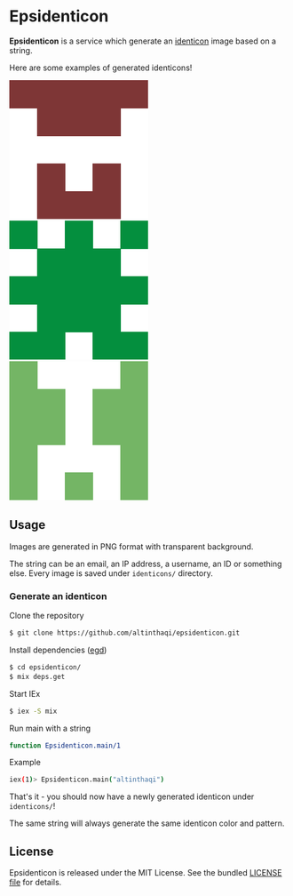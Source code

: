 # Epsidenticon

**Epsidenticon** is a service which generate an [identicon](http://en.wikipedia.org/wiki/Identicon) image based on a string.

Here are some examples of generated identicons!

![Example #1](identicons/altin-1713906807.png)&nbsp;&nbsp;
![Example #2](identicons/epsilono-1713906815.png)&nbsp;&nbsp;
![Example #3](identicons/elixir-1713906811.png)&nbsp;&nbsp;

## Usage

Images are generated in PNG format with transparent background.

The string can be an email, an IP address, a username, an ID or something else. Every image is saved under `identicons/` directory.

### Generate an identicon

Clone the repository

```bash
$ git clone https://github.com/altinthaqi/epsidenticon.git
```

Install dependencies ([egd](https://www.erlang.org/docs/18/man/egd.html))

```bash
$ cd epsidenticon/
$ mix deps.get
```

Start IEx

```bash
$ iex -S mix
```

Run main with a string

```bash
function Epsidenticon.main/1
```

Example

```bash
iex(1)> Epsidenticon.main("altinthaqi")
```

That's it - you should now have a newly generated identicon under `identicons/`!

The same string will always generate the same identicon color and pattern.

## License

Epsidenticon is released under the MIT License. See the bundled [LICENSE file](LICENSE.md) for details.
